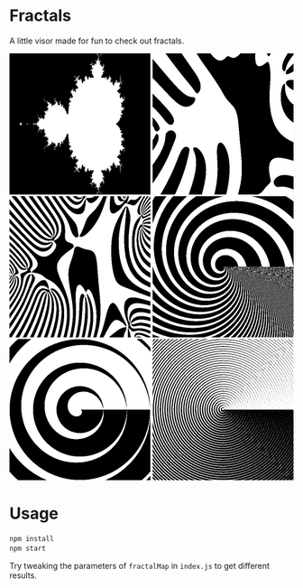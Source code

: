 # Fractals

A little visor made for fun to check out fractals.

<div align="center">
    <img src="generated/Mandelbrot/[-2,1];[-1,1]-20-2.png" width="250" />
    <img src="generated/MandelNOT/[-2,1];[-1,1]-5-2.png" width="250" />
    <img src="generated/MandelNOT/[-2,1];[-1,1]-7-2.png" width="250" />
    <img src="generated/Multispiral/[-3,3];[-3,3]-1-0.3.png" width="250" />
    <img src="generated/WavySpiral/[-3,3];[-3,3]-1.png" width="250" />
    <img src="generated/WavySpiral/[-3,3];[-3,3]-0.1.png" width="250" />
</div>

# Usage

```bash
npm install
npm start
```

Try tweaking the parameters of `fractalMap` in `index.js` to get different results.
